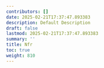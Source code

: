 ```yaml
---
contributors: []
date: 2025-02-21T17:37:47.893383
description: Default Description
draft: false
lastmod: 2025-02-21T17:37:47.893383
summary: ''
title: Nfr
toc: true
weight: 810
---
```



